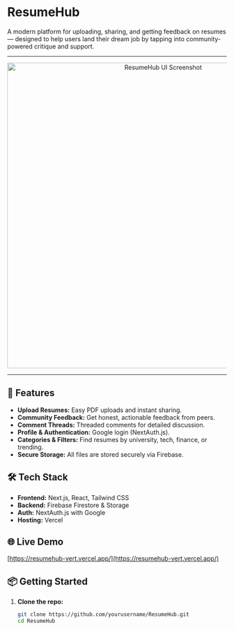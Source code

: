 # ResumeHub

A modern platform for uploading, sharing, and getting feedback on resumes — designed to help users land their dream job by tapping into community-powered critique and support.

---

<p align="center">
  <img src="![image](https://github.com/user-attachments/assets/5c8f32b7-b089-4a2b-aee6-60a7766ed50e)
" alt="ResumeHub UI Screenshot" width="700"/>
</p>

---

## 🚀 Features

- **Upload Resumes:** Easy PDF uploads and instant sharing.
- **Community Feedback:** Get honest, actionable feedback from peers.
- **Comment Threads:** Threaded comments for detailed discussion.
- **Profile & Authentication:** Google login (NextAuth.js).
- **Categories & Filters:** Find resumes by university, tech, finance, or trending.
- **Secure Storage:** All files are stored securely via Firebase.

## 🛠️ Tech Stack

- **Frontend:** Next.js, React, Tailwind CSS
- **Backend:** Firebase Firestore & Storage
- **Auth:** NextAuth.js with Google
- **Hosting:** Vercel

## 🌐 Live Demo

[https://resumehub-vert.vercel.app/](https://resumehub-vert.vercel.app/)

## 📦 Getting Started

1. **Clone the repo:**
   ```bash
   git clone https://github.com/yourusername/ResumeHub.git
   cd ResumeHub
